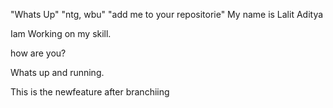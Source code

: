 "Whats Up"
"ntg, wbu"
"add me to your repositorie"
My name is Lalit Aditya

Iam Working on my skill.


how are you?

Whats up and running.


This is the newfeature after branchiing